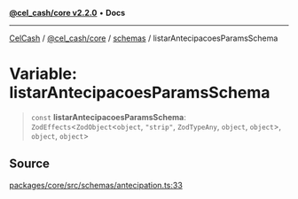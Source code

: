 [**@cel_cash/core v2.2.0**](../../README.md) • **Docs**

***

[CelCash](../../../../packages.md) / [@cel\_cash/core](../../README.md) / [schemas](../README.md) / listarAntecipacoesParamsSchema

# Variable: listarAntecipacoesParamsSchema

> `const` **listarAntecipacoesParamsSchema**: `ZodEffects`\<`ZodObject`\<`object`, `"strip"`, `ZodTypeAny`, `object`, `object`\>, `object`, `object`\>

## Source

[packages/core/src/schemas/antecipation.ts:33](https://github.com/Pyxlab/celcash/blob/9e2eeefc75067a4b86d18d5bb144eb4446f097c2/packages/core/src/schemas/antecipation.ts#L33)
